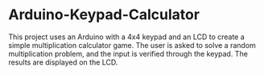 # Arduino-Keypad-Calculator
This project uses an Arduino with a 4x4 keypad and an LCD to create a simple multiplication calculator game. The user is asked to solve a random multiplication problem, and the input is verified through the keypad. The results are displayed on the LCD.
